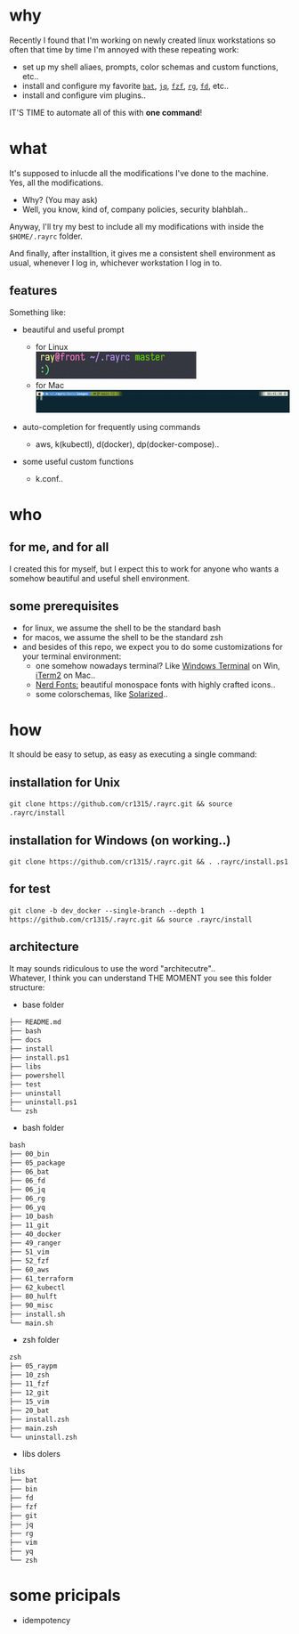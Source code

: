 # why

Recently I found that I'm working on newly created linux workstations so often that time by time I'm annoyed with these repeating work:

- set up my shell aliaes, prompts, color schemas and custom functions, etc..
- install and configure my favorite [`bat`](https://github.com/sharkdp/bat), [`jq`](https://github.com/stedolan/jq), [`fzf`](https://github.com/junegunn/fzf), [`rg`](https://github.com/BurntSushi/ripgrep), [`fd`](https://github.com/sharkdp/fd), etc..
- install and configure vim plugins..

IT'S TIME to automate all of this with **one command**!

# what

It's supposed to inlucde all the modifications I've done to the machine.  
Yes, all the modifications.

- Why? (You may ask)
- Well, you know, kind of, company policies, security blahblah..

Anyway, I'll try my best to include all my modifications with inside the `$HOME/.rayrc` folder.

And finally, after installtion, it gives me a consistent shell environment as usual, whenever I log in, whichever workstation I log in to.

## features

Something like:

- beautiful and useful prompt

  - for Linux  
    ![beautiful and useful prompt](./docs/images/linux-prompt-with-git-status.png)
  - for Mac  
    ![beautiful and useful prompt](./docs/images/macos-prompt-with-git-status.png)

- auto-completion for frequently using commands

  - aws, k(kubectl), d(docker), dp(docker-compose)..

- some useful custom functions
  - k.conf..

# who

## for me, and for all

I created this for myself, but I expect this to work for anyone who wants a somehow beautiful and useful shell environment.

## some prerequisites

- for linux, we assume the shell to be the standard bash
- for macos, we assume the shell to be the standard zsh
- and besides of this repo, we expect you to do some customizations for your terminal environment:
  - one somehow nowadays terminal? Like [Windows Terminal](https://docs.microsoft.com/en-us/windows/terminal/install) on Win, [iTerm2](https://iterm2.com/) on Mac..
  - [Nerd Fonts:](https://www.nerdfonts.com/) beautiful monospace fonts with highly crafted icons..
  - some colorschemas, like [Solarized](https://ethanschoonover.com/solarized/)..

# how

It should be easy to setup, as easy as executing a single command:

## installation for Unix

```
git clone https://github.com/cr1315/.rayrc.git && source .rayrc/install
```

## installation for Windows (on working..)

```
git clone https://github.com/cr1315/.rayrc.git && . .rayrc/install.ps1
```

## for test

```
git clone -b dev_docker --single-branch --depth 1 https://github.com/cr1315/.rayrc.git && source .rayrc/install
```

## architecture

It may sounds ridiculous to use the word "architecutre"..  
Whatever, I think you can understand THE MOMENT you see this folder structure:

- base folder

```
├── README.md
├── bash
├── docs
├── install
├── install.ps1
├── libs
├── powershell
├── test
├── uninstall
├── uninstall.ps1
└── zsh
```

- bash folder

```
bash
├── 00_bin
├── 05_package
├── 06_bat
├── 06_fd
├── 06_jq
├── 06_rg
├── 06_yq
├── 10_bash
├── 11_git
├── 40_docker
├── 49_ranger
├── 51_vim
├── 52_fzf
├── 60_aws
├── 61_terraform
├── 62_kubectl
├── 80_hulft
├── 90_misc
├── install.sh
└── main.sh
```

- zsh folder

```
zsh
├── 05_raypm
├── 10_zsh
├── 11_fzf
├── 12_git
├── 15_vim
├── 20_bat
├── install.zsh
├── main.zsh
└── uninstall.zsh
```

- libs dolers

```
libs
├── bat
├── bin
├── fd
├── fzf
├── git
├── jq
├── rg
├── vim
├── yq
└── zsh
```

# some pricipals

- idempotency
